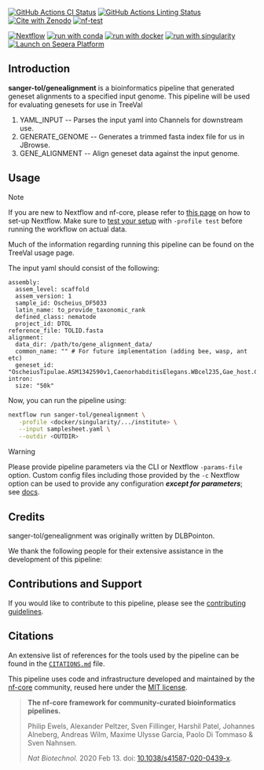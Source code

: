 [![GitHub Actions CI Status](https://github.com/sanger-tol/genealignment/actions/workflows/ci.yml/badge.svg)](https://github.com/sanger-tol/genealignment/actions/workflows/ci.yml)
[![GitHub Actions Linting Status](https://github.com/sanger-tol/genealignment/actions/workflows/linting.yml/badge.svg)](https://github.com/sanger-tol/genealignment/actions/workflows/linting.yml)[![Cite with Zenodo](http://img.shields.io/badge/DOI-10.5281/zenodo.XXXXXXX-1073c8?labelColor=000000)](https://doi.org/10.5281/zenodo.XXXXXXX)
[![nf-test](https://img.shields.io/badge/unit_tests-nf--test-337ab7.svg)](https://www.nf-test.com)

[![Nextflow](https://img.shields.io/badge/nextflow%20DSL2-%E2%89%A523.04.0-23aa62.svg)](https://www.nextflow.io/)
[![run with conda](http://img.shields.io/badge/run%20with-conda-3EB049?labelColor=000000&logo=anaconda)](https://docs.conda.io/en/latest/)
[![run with docker](https://img.shields.io/badge/run%20with-docker-0db7ed?labelColor=000000&logo=docker)](https://www.docker.com/)
[![run with singularity](https://img.shields.io/badge/run%20with-singularity-1d355c.svg?labelColor=000000)](https://sylabs.io/docs/)
[![Launch on Seqera Platform](https://img.shields.io/badge/Launch%20%F0%9F%9A%80-Seqera%20Platform-%234256e7)](https://tower.nf/launch?pipeline=https://github.com/sanger-tol/genealignment)

## Introduction

**sanger-tol/genealignment** is a bioinformatics pipeline that generated geneset alignments to a specified input genome. This pipeline will be used for evaluating genesets for use in TreeVal

<!-- TODO nf-core: Include a figure that guides the user through the major workflow steps. Many nf-core
     workflows use the "tube map" design for that. See https://nf-co.re/docs/contributing/design_guidelines#examples for examples.   -->
<!-- TODO nf-core: Fill in short bullet-pointed list of the default steps in the pipeline -->

1. YAML_INPUT -- Parses the input yaml into Channels for downstream use.
2. GENERATE_GENOME -- Generates a trimmed fasta index file for us in JBrowse.
3. GENE_ALIGNMENT -- Align geneset data against the input genome.

## Usage

> [!NOTE]
> If you are new to Nextflow and nf-core, please refer to [this page](https://nf-co.re/docs/usage/installation) on how to set-up Nextflow. Make sure to [test your setup](https://nf-co.re/docs/usage/introduction#how-to-run-a-pipeline) with `-profile test` before running the workflow on actual data.

Much of the information regarding running this pipeline can be found on the TreeVal usage page.

The input yaml should consist of the following:

```
assembly:
  assem_level: scaffold
  assem_version: 1
  sample_id: Oscheius_DF5033
  latin_name: to_provide_taxonomic_rank
  defined_class: nematode
  project_id: DTOL
reference_file: TOLID.fasta
alignment:
  data_dir: /path/to/gene_alignment_data/
  common_name: "" # For future implementation (adding bee, wasp, ant etc)
  geneset_id: "OscheiusTipulae.ASM1342590v1,CaenorhabditisElegans.WBcel235,Gae_host.Gae"
intron:
  size: "50k"
```

Now, you can run the pipeline using:

<!-- TODO nf-core: update the following command to include all required parameters for a minimal example -->

```bash
nextflow run sanger-tol/genealignment \
   -profile <docker/singularity/.../institute> \
   --input samplesheet.yaml \
   --outdir <OUTDIR>
```

> [!WARNING]
> Please provide pipeline parameters via the CLI or Nextflow `-params-file` option. Custom config files including those provided by the `-c` Nextflow option can be used to provide any configuration _**except for parameters**_;
> see [docs](https://nf-co.re/usage/configuration#custom-configuration-files).

## Credits

sanger-tol/genealignment was originally written by DLBPointon.

We thank the following people for their extensive assistance in the development of this pipeline:

<!-- TODO nf-core: If applicable, make list of people who have also contributed -->

## Contributions and Support

If you would like to contribute to this pipeline, please see the [contributing guidelines](.github/CONTRIBUTING.md).

## Citations

<!-- TODO nf-core: Add citation for pipeline after first release. Uncomment lines below and update Zenodo doi and badge at the top of this file. -->
<!-- If you use sanger-tol/genealignment for your analysis, please cite it using the following doi: [10.5281/zenodo.XXXXXX](https://doi.org/10.5281/zenodo.XXXXXX) -->

<!-- TODO nf-core: Add bibliography of tools and data used in your pipeline -->

An extensive list of references for the tools used by the pipeline can be found in the [`CITATIONS.md`](CITATIONS.md) file.

This pipeline uses code and infrastructure developed and maintained by the [nf-core](https://nf-co.re) community, reused here under the [MIT license](https://github.com/nf-core/tools/blob/master/LICENSE).

> **The nf-core framework for community-curated bioinformatics pipelines.**
>
> Philip Ewels, Alexander Peltzer, Sven Fillinger, Harshil Patel, Johannes Alneberg, Andreas Wilm, Maxime Ulysse Garcia, Paolo Di Tommaso & Sven Nahnsen.
>
> _Nat Biotechnol._ 2020 Feb 13. doi: [10.1038/s41587-020-0439-x](https://dx.doi.org/10.1038/s41587-020-0439-x).
